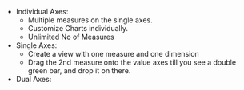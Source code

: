 - Individual Axes:
  - Multiple measures on the single axes.
  - Customize Charts individually.
  - Unlimited No of Measures
- Single Axes:
  - Create a view with one measure and one dimension
  - Drag the 2nd measure onto the value axes till you see a double green bar, and drop it on there.
- Dual Axes:
